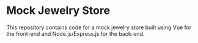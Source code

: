 # Mock Jewelry Store
This repository contains code for a mock jewelry store built using Vue for the front-end and Node.js/Express.js for the back-end.
